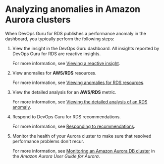 # Analyzing anomalies in Amazon Aurora clusters<a name="working-with-rds.analyzing"></a>

When DevOps Guru for RDS publishes a performance anomaly in the dashboard, you typically perform the following steps:

1. View the insight in the DevOps Guru dashboard\. All insights reported by DevOps Guru for RDS are reactive insights\.

   For more information, see [Viewing a reactive insight](working-with-rds.analyzing.insights.md)\.

1. View anomalies for **AWS/RDS** resources\.

   For more information, see [Viewing anomalies for RDS resources](working-with-rds.analyzing.metrics.md)\.

1. View the detailed analysis for an **AWS/RDS** metric\.

   For more information, see [Viewing the detailed analysis of an RDS anomaly](working-with-rds.analyzing.details.md)\.

1. Respond to DevOps Guru for RDS recommendations\.

   For more information, see [Responding to recommendations](working-with-rds.analyzing.recommend.md)\.

1. Monitor the health of your Aurora cluster to make sure that resolved performance problems don't recur\.

   For more information, see [Monitoring an Amazon Aurora DB cluster](https://docs.aws.amazon.com/AmazonRDS/latest/AuroraUserGuide/MonitoringAurora.html) in the *Amazon Aurora User Guide for Aurora*\.